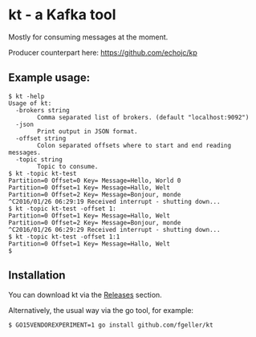 # kt - a Kafka tool

Mostly for consuming messages at the moment.

Producer counterpart here: https://github.com/echojc/kp

## Example usage:

    $ kt -help
    Usage of kt:
      -brokers string
            Comma separated list of brokers. (default "localhost:9092")
      -json
            Print output in JSON format.
      -offset string
            Colon separated offsets where to start and end reading messages.
      -topic string
            Topic to consume.
    $ kt -topic kt-test
    Partition=0 Offset=0 Key= Message=Hello, World 0
    Partition=0 Offset=1 Key= Message=Hallo, Welt
    Partition=0 Offset=2 Key= Message=Bonjour, monde
    ^C2016/01/26 06:29:19 Received interrupt - shutting down...
    $ kt -topic kt-test -offset 1:
    Partition=0 Offset=1 Key= Message=Hallo, Welt
    Partition=0 Offset=2 Key= Message=Bonjour, monde
    ^C2016/01/26 06:29:29 Received interrupt - shutting down...
    $ kt -topic kt-test -offset 1:1
    Partition=0 Offset=1 Key= Message=Hallo, Welt
    $

## Installation

You can download kt via the [Releases](https://github.com/fgeller/kt/releases) section.

Alternatively, the usual way via the go tool, for example:

    $ GO15VENDOREXPERIMENT=1 go install github.com/fgeller/kt
